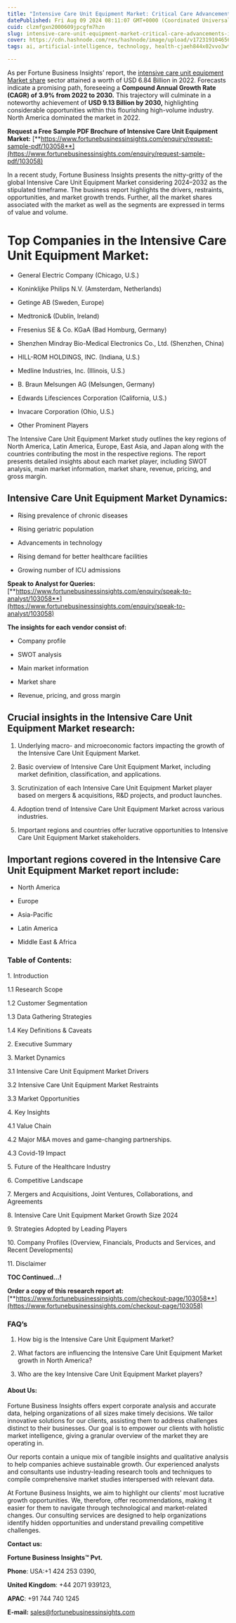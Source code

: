 ```yaml
---
title: "Intensive Care Unit Equipment Market: Critical Care Advancements Improve Patient Outcomes"
datePublished: Fri Aug 09 2024 08:11:07 GMT+0000 (Coordinated Universal Time)
cuid: clzmfgxn2000609jpcgfm7hzn
slug: intensive-care-unit-equipment-market-critical-care-advancements-improve-patient-outcomes
cover: https://cdn.hashnode.com/res/hashnode/image/upload/v1723191046568/91a242ef-4055-42ef-97f7-28ce6f689a0b.png
tags: ai, artificial-intelligence, technology, health-cjaeh844x02vvo3wtj5r2s75q, healthcare

---
```


As per Fortune Business Insights’ report, the [intensive care unit equipment Market share](https://www.fortunebusinessinsights.com/intensive-care-unit-icu-equipment-market-103058) sector attained a worth of USD 6.84 Billion in 2022. Forecasts indicate a promising path, foreseeing a **Compound Annual Growth Rate (CAGR) of 3.9% from 2022 to 2030.** This trajectory will culminate in a noteworthy achievement of **USD 9.13 Billion by 2030,** highlighting considerable opportunities within this flourishing high-volume industry. North America dominated the market in 2022.

**Request a Free Sample PDF Brochure of Intensive Care Unit Equipment Market:** [**https://www.fortunebusinessinsights.com/enquiry/request-sample-pdf/103058**](https://www.fortunebusinessinsights.com/enquiry/request-sample-pdf/103058)

In a recent study, Fortune Business Insights presents the nitty-gritty of the global Intensive Care Unit Equipment Market considering 2024–2032 as the stipulated timeframe. The business report highlights the drivers, restraints, opportunities, and market growth trends. Further, all the market shares associated with the market as well as the segments are expressed in terms of value and volume.

# **Top Companies in the Intensive Care Unit Equipment Market:**

* General Electric Company (Chicago, U.S.)
    
* Koninklijke Philips N.V. (Amsterdam, Netherlands)
    
* Getinge AB (Sweden, Europe)
    
* Medtronic& (Dublin, Ireland)
    
* Fresenius SE & Co. KGaA (Bad Homburg, Germany)
    
* Shenzhen Mindray Bio-Medical Electronics Co., Ltd. (Shenzhen, China)
    
* HILL-ROM HOLDINGS, INC. (Indiana, U.S.)
    
* Medline Industries, Inc. (Illinois, U.S.)
    
* B. Braun Melsungen AG (Melsungen, Germany)
    
* Edwards Lifesciences Corporation (California, U.S.)
    
* Invacare Corporation (Ohio, U.S.)
    
* Other Prominent Players
    

The Intensive Care Unit Equipment Market study outlines the key regions of North America, Latin America, Europe, East Asia, and Japan along with the countries contributing the most in the respective regions. The report presents detailed insights about each market player, including SWOT analysis, main market information, market share, revenue, pricing, and gross margin.

## Intensive Care Unit Equipment Market **Dynamics**:

* Rising prevalence of chronic diseases
    
* Rising geriatric population
    
* Advancements in technology
    
* Rising demand for better healthcare facilities
    
* Growing number of ICU admissions
    

**Speak to Analyst for Queries:** [**https://www.fortunebusinessinsights.com/enquiry/speak-to-analyst/103058**](https://www.fortunebusinessinsights.com/enquiry/speak-to-analyst/103058)

**The insights for each vendor consist of:**

* Company profile
    
* SWOT analysis
    
* Main market information
    
* Market share
    
* Revenue, pricing, and gross margin
    

## **Crucial insights in the Intensive Care Unit Equipment Market research:**

1. Underlying macro- and microeconomic factors impacting the growth of the Intensive Care Unit Equipment Market.
    
2. Basic overview of Intensive Care Unit Equipment Market, including market definition, classification, and applications.
    
3. Scrutinization of each Intensive Care Unit Equipment Market player based on mergers & acquisitions, R&D projects, and product launches.
    
4. Adoption trend of Intensive Care Unit Equipment Market across various industries.
    
5. Important regions and countries offer lucrative opportunities to Intensive Care Unit Equipment Market stakeholders.
    

## **Important regions covered in the Intensive Care Unit Equipment Market report include:**

* North America
    
* Europe
    
* Asia-Pacific
    
* Latin America
    
* Middle East & Africa
    

### **Table of Contents:**

1\. Introduction

1.1 Research Scope

1.2 Customer Segmentation

1.3 Data Gathering Strategies

1.4 Key Definitions & Caveats

2\. Executive Summary

3\. Market Dynamics

3.1 Intensive Care Unit Equipment Market Drivers

3.2 Intensive Care Unit Equipment Market Restraints

3.3 Market Opportunities

4\. Key Insights

4.1 Value Chain

4.2 Major M&A moves and game-changing partnerships.

4.3 Covid-19 Impact

5\. Future of the Healthcare Industry

6\. Competitive Landscape

7\. Mergers and Acquisitions, Joint Ventures, Collaborations, and Agreements

8\. Intensive Care Unit Equipment Market Growth Size 2024

9\. Strategies Adopted by Leading Players

10\. Company Profiles (Overview, Financials, Products and Services, and Recent Developments)

11\. Disclaimer

**TOC Continued…!**

**Order a copy of this research report at:** [**https://www.fortunebusinessinsights.com/checkout-page/103058**](https://www.fortunebusinessinsights.com/checkout-page/103058)

### **FAQ’s**

1. How big is the Intensive Care Unit Equipment Market?
    
2. What factors are influencing the Intensive Care Unit Equipment Market growth in North America?
    
3. Who are the key Intensive Care Unit Equipment Market players?
    

#### **About Us:**

Fortune Business Insights offers expert corporate analysis and accurate data, helping organizations of all sizes make timely decisions. We tailor innovative solutions for our clients, assisting them to address challenges distinct to their businesses. Our goal is to empower our clients with holistic market intelligence, giving a granular overview of the market they are operating in.

Our reports contain a unique mix of tangible insights and qualitative analysis to help companies achieve sustainable growth. Our experienced analysts and consultants use industry-leading research tools and techniques to compile comprehensive market studies interspersed with relevant data.

At Fortune Business Insights, we aim to highlight our clients' most lucrative growth opportunities. We, therefore, offer recommendations, making it easier for them to navigate through technological and market-related changes. Our consulting services are designed to help organizations identify hidden opportunities and understand prevailing competitive challenges.

**Contact us:**

**Fortune Business Insights™ Pvt.**

**Phone**: USA:+1 424 253 0390,

**United Kingdom**: +44 2071 939123,

**APAC**: +91 744 740 1245

**E-mail:** [sales@fortunebusinessinsights.com](mailto:sales@fortunebusinessinsights.com)